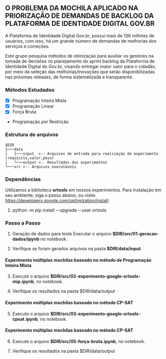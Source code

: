 ## O PROBLEMA DA MOCHILA APLICADO NA PRIORIZAÇÃO DE DEMANDAS DE BACKLOG DA PLATAFORMA DE IDENTIDADE DIGITAL GOV.BR

A Plataforma de Identidade Digital Gov.br, possui mais de 136 milhões de usuários, com isso, há um grande número de demandas de melhorias dos serviços e correções. 

Este grupo pesquisa métodos de otimização para auxiliar os gestores na tomada de decisões no planejamento do sprint backlog da Plataforma de Identidade Digital do Gov.br, visando entregar maior valor para o cidadão, por meio da seleção das melhorias/inovações que serão disponibilizadas nas próximas releases, de forma sistematizada e transparente.

### Métodos Estudados
- [x] Programação Inteira Mista 
- [x] Programação Linear
- [x] Força Bruta
* Programação por Restrição

### Estrutura de arquivos
```
$DIR
├───data
│   ├───input  <-- Arquivos de entrada para realização de experimento (requisito,valor,peso)
│   └───output <-- Resultados dos experimentos
└───src <-- Arquivos executáveis
```

### Dependências
Utilizamos a biblioteca **ortools** em nossos experimentos. Para instalação em seu ambiente, siga o passo abaixo, ou visite https://developers.google.com/optimization/install:
1. python -m pip install --upgrade --user ortools

### Passo a Passo
1. Geração de dados para teste
   Executar o arquivo **$DIR/src/01-geracao-dados/ipynb** no notebook.
   
2. Verifique se foram gerados arquivos na pasta **$DIR/data/input**.   


#### Experimento múltiplas mochilas baseado no método de Programação Inteira Mista
3. Execute o arquivo **$DIR/src/02-experimento-google-ortools-mip.ipynb**, no notebook.

4. Verifique os resultados na pasta $DIR/data/output

#### Experimento múltiplas mochilas baseado no método CP-SAT
5. Execute o arquivo **$DIR/src/03-experimento-google-ortools-cpsat.ipynb**, no notebook.

#### Experimento múltiplas mochilas baseado no método CP-SAT
6. Execute o arquivo **$DIR/src/05-força-bruta.ipynb**, no notebook.

7. Verifique os resultados na pasta $DIR/data/output

